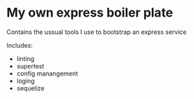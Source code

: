 # My own express boiler plate

Contains the ussual tools I use to bootstrap an express service

Includes: 
- linting
- supertest 
- config manangement 
- loging 
- sequelize 